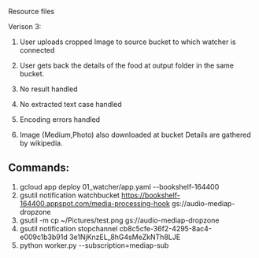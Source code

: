 Resource files

Verison 3:
1. User uploads cropped Image to source bucket to which watcher is connected
2. User gets back the details of the food at output folder in the same bucket.

3. No result handled
4. No extracted text case handled
5. Encoding errors handled
6. Image (Medium,Photo) also downloaded at bucket
Details are gathered by wikipedia.

Commands:
---------
1. gcloud app deploy 01_watcher/app.yaml --bookshelf-164400
2. gsutil notification watchbucket https://bookshelf-164400.appspot.com/media-processing-hook gs://audio-mediap-dropzone
3. gsutil -m cp ~/Pictures/test.png gs://audio-mediap-dropzone
4. gsutil notification stopchannel cb8c5cfe-36f2-4295-8ac4-e009c1b3b91d 3e1NjKnzEL_8hG4sMeZkNTh8LJE
5. python worker.py --subscription=mediap-sub
